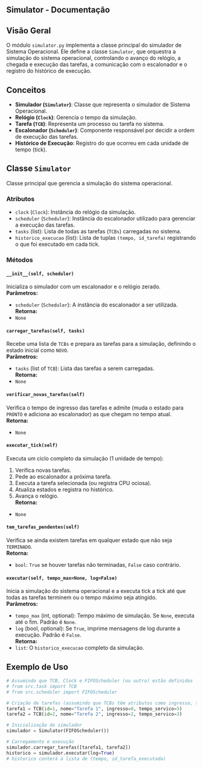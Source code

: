 ## Simulator - Documentação

## Visão Geral
O módulo `simulator.py` implementa a classe principal do simulador de Sistema Operacional. Ele define a classe `Simulator`, que orquestra a simulação do sistema operacional, controlando o avanço do relógio, a chegada e execução das tarefas, a comunicação com o escalonador e o registro do histórico de execução.

## Conceitos
- **Simulador (`Simulator`)**: Classe que representa o simulador de Sistema Operacional.
- **Relógio (`Clock`)**: Gerencia o tempo da simulação.
- **Tarefa (`TCB`)**: Representa um processo ou tarefa no sistema.
- **Escalonador (`Scheduler`)**: Componente responsável por decidir a ordem de execução das tarefas.
- **Histórico de Execução**: Registro do que ocorreu em cada unidade de tempo (tick).

## Classe `Simulator`
Classe principal que gerencia a simulação do sistema operacional.

### Atributos
- `clock` (`Clock`): Instância do relógio da simulação.
- `scheduler` (`Scheduler`): Instância do escalonador utilizado para gerenciar a execução das tarefas.
- `tasks` (list): Lista de todas as tarefas (`TCBs`) carregadas no sistema.
- `historico_execucao` (list): Lista de tuplas `(tempo, id_tarefa)` registrando o que foi executado em cada tick.

### Métodos
#### `__init__(self, scheduler)`
Inicializa o simulador com um escalonador e o relógio zerado.  
**Parâmetros:**
- `scheduler` (`Scheduler`): A instância do escalonador a ser utilizada.  
**Retorna:**
- `None`

#### `carregar_tarefas(self, tasks)`
Recebe uma lista de `TCBs` e prepara as tarefas para a simulação, definindo o estado inicial como `NOVO`.  
**Parâmetros:**
- `tasks` (list of `TCB`): Lista das tarefas a serem carregadas.  
**Retorna:**
- `None`

#### `verificar_novas_tarefas(self)`
Verifica o tempo de ingresso das tarefas e admite (muda o estado para `PRONTO` e adiciona ao escalonador) as que chegam no tempo atual.  
**Retorna:**
- `None`

#### `executar_tick(self)`
Executa um ciclo completo da simulação (1 unidade de tempo):
1. Verifica novas tarefas.
2. Pede ao escalonador a próxima tarefa.
3. Executa a tarefa selecionada (ou registra CPU ociosa).
4. Atualiza estados e registra no histórico.
5. Avança o relógio.  
**Retorna:**
- `None`

#### `tem_tarefas_pendentes(self)`
Verifica se ainda existem tarefas em qualquer estado que não seja `TERMINADO`.  
**Retorna:**
- `bool`: `True` se houver tarefas não terminadas, `False` caso contrário.

#### `executar(self, tempo_max=None, log=False)`
Inicia a simulação do sistema operacional e a executa tick a tick até que todas as tarefas terminem ou o tempo máximo seja atingido.  
**Parâmetros:**
- `tempo_max` (int, optional): Tempo máximo de simulação. Se `None`, executa até o fim. Padrão é `None`.
- `log` (bool, optional): Se `True`, imprime mensagens de log durante a execução. Padrão é `False`.  
**Retorna:**
- `list`: O `historico_execucao` completo da simulação.

## Exemplo de Uso
```python
# Assumindo que TCB, Clock e FIFOScheduler (ou outro) estão definidos
# from src.task import TCB
# from src.scheduler import FIFOScheduler 

# Criação de tarefas (assumindo que TCBs têm atributos como ingresso, tempo_servico)
tarefa1 = TCB(id=1, nome="Tarefa 1", ingresso=0, tempo_servico=5) 
tarefa2 = TCB(id=2, nome="Tarefa 2", ingresso=2, tempo_servico=3)

# Inicialização do simulador
simulador = Simulator(FIFOScheduler())

# Carregamento e execução
simulador.carregar_tarefas([tarefa1, tarefa2])
historico = simulador.executar(log=True)
# historico conterá a lista de (tempo, id_tarefa_executada)
```

